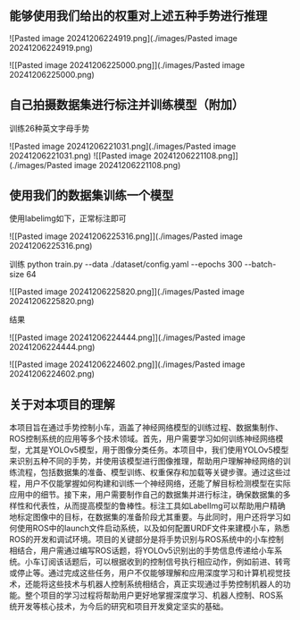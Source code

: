 
## 能够使用我们给出的权重对上述五种手势进行推理


![Pasted image 20241206224919.png](./images/Pasted image 20241206224919.png)

![[Pasted image 20241206225000.png]](./images/Pasted image 20241206225000.png)


## 自己拍摄数据集进行标注并训练模型（附加）

训练26种英文字母手势

![Pasted image 20241206221031.png](./images/Pasted image 20241206221031.png)
![[Pasted image 20241206221108.png]](./images/Pasted image 20241206221108.png)


## 使用我们的数据集训练一个模型

使用labelimg如下，正常标注即可

![[Pasted image 20241206225316.png]](./images/Pasted image 20241206225316.png)

训练 python train.py --data ./dataset/config.yaml --epochs 300 --batch-size 64

![[Pasted image 20241206225820.png]](./images/Pasted image 20241206225820.png)



结果

![[Pasted image 20241206224444.png]](./images/Pasted image 20241206224444.png)

![[Pasted image 20241206224602.png]](./images/Pasted image 20241206224602.png)



## 关于对本项目的理解

本项目旨在通过手势控制小车，涵盖了神经网络模型的训练过程、数据集制作、ROS控制系统的应用等多个技术领域。首先，用户需要学习如何训练神经网络模型，尤其是YOLOv5模型，用于图像分类任务。本项目中，我们使用YOLOv5模型来识别五种不同的手势，并使用该模型进行图像推理，帮助用户理解神经网络的训练流程，包括数据集的准备、模型训练、权重保存和加载等关键步骤。通过这些过程，用户不仅能掌握如何构建和训练一个神经网络，还能了解目标检测模型在实际应用中的细节。接下来，用户需要制作自己的数据集并进行标注，确保数据集的多样性和代表性，从而提高模型的鲁棒性。标注工具如LabelImg可以帮助用户精确地标定图像中的目标，在数据集的准备阶段尤其重要。与此同时，用户还将学习如何使用ROS中的launch文件启动系统，以及如何配置URDF文件来建模小车，熟悉ROS的开发和调试环境。项目的关键部分是将手势识别与ROS系统中的小车控制相结合，用户需通过编写ROS话题，将YOLOv5识别出的手势信息传递给小车系统。小车订阅该话题后，可以根据收到的控制信号执行相应动作，例如前进、转弯或停止等。通过完成这些任务，用户不仅能够理解和应用深度学习和计算机视觉技术，还能将这些技术与机器人控制系统相结合，真正实现通过手势控制机器人的功能。整个项目的学习过程将帮助用户更好地掌握深度学习、机器人控制、ROS系统开发等核心技术，为今后的研究和项目开发奠定坚实的基础。